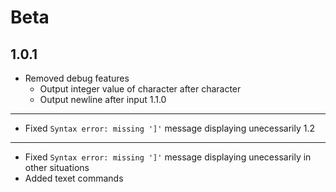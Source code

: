 Beta
====
1.0.1
-----
 * Removed debug features
 	* Output integer value of character after character
 	* Output newline after input
1.1.0
-----
 * Fixed `Syntax error: missing ']'` message displaying unecessarily
1.2
---
 * Fixed `Syntax error: missing ']'` message displaying unecessarily in other situations
 * Added texet commands
